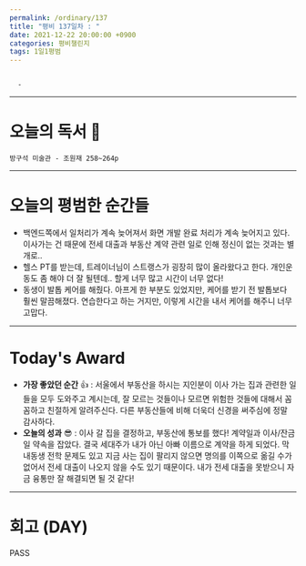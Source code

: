 ```yaml
---
permalink: /ordinary/137
title: "평비 137일차 : "
date: 2021-12-22 20:00:00 +0900
categories: 평비챌린지
tags: 1일1평범
---
```

```

  - 
```

---
# 오늘의 독서 📕
`방구석 미술관 - 조원재 258~264p`  

---
# 오늘의 평범한 순간들
- 백엔드쪽에서 일처리가 계속 늦어져서 화면 개발 완료 처리가 계속 늦어지고 있다. 이사가는 건 때문에 전세 대출과 부동산 계약 관련 일로 인해 정신이 없는 것과는 별개로..
- 헬스 PT를 받는데, 트레이너님이 스트랭스가 굉장히 많이 올라왔다고 한다. 개인운동도 좀 해야 더 잘 될텐데.. 할게 너무 많고 시간이 너무 없다!
- 동생이 발톱 케어를 해줬다. 아프게 한 부분도 있었지만, 케어를 받기 전 발톱보다 훨씬 말끔해졌다. 연습한다고 하는 거지만, 이렇게 시간을 내서 케어를 해주니 너무 고맙다.

---
# Today's Award
- **가장 좋았던 순간** 👍 : 서울에서 부동산을 하시는 지인분이 이사 가는 집과 관련한 일들을 모두 도와주고 계시는데, 잘 모르는 것들이나 모르면 위험한 것들에 대해서 꼼꼼하고 친절하게 알려주신다. 다른 부동산들에 비해 더욱더 신경을 써주심에 정말 감사하다.
- **오늘의 성과** 😎 : 이사 갈 집을 결정하고, 부동산에 통보를 했다! 계약일과 이사/잔금일 약속을 잡았다. 결국 세대주가 내가 아닌 아빠 이름으로 계약을 하게 되었다. 막내동생 전학 문제도 있고 지금 사는 집이 팔리지 않으면 명의를 이쪽으로 옮길 수가 없어서 전세 대출이 나오지 않을 수도 있기 때문이다. 내가 전세 대출을 못받으니 자금 융통만 잘 해결되면 될 것 같다!
---
# 회고 (DAY)
PASS